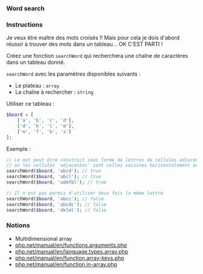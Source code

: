 ### Word search

### Instructions

Je veux être maître des mots croisés !!
Mais pour cela je dois d'abord réussir à trouver des mots dans un tableau... OK C'EST PARTI !

Créez une fonction `searchWord` qui recherchera une chaîne de caractères dans un tableau donné.

`searchWord` avec les paramètres disponibles suivants :
- Le plateau : `array`
- La chaîne à rechercher : `string`

Utiliser ce tableau : 
```php
$board = [
    ['a', 'b', 'c', 'd'],
    ['d', 'k', 'l', 'm'],
    ['m', 'f', 'b', 's']
];
```

Exemple :
```php
// Le mot peut être construit sous forme de lettres de cellules adjacentes séquentiellement
// où les cellules 'adjacentes' sont celles voisines horizontalement ou verticalement
searchWord($board, 'abcd'); // true
searchWord($board, 'abcl'); // true
searchWord($board, 'admfbl'); // true

// Il n'est pas permis d'utiliser deux fois la même lettre
searchWord($board, 'abcc'); // false
searchWord($board, 'abcdc'); // false
searchWord($board, 'dklml'); // false
```

### Notions

- Multidimensional array
- [php.net/manual/en/functions.arguments.php](https://www.php.net/manual/en/functions.arguments.php)
- [php.net/manual/en/language.types.array.php](https://www.php.net/manual/en/language.types.array.php)
- [php.net/manual/en/function.array-keys.php](https://www.php.net/manual/en/function.array-keys.php)
- [php.net/manual/en/function.in-array.php](https://www.php.net/manual/en/function.in-array.php)